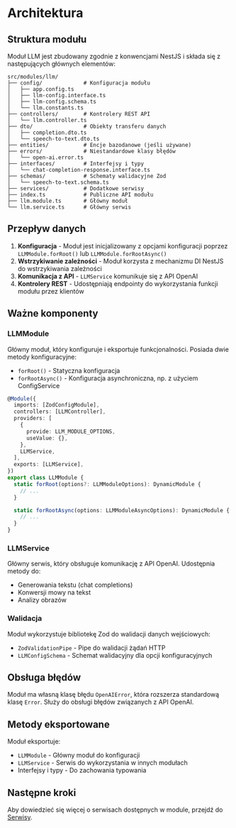 # Architektura

## Struktura modułu

Moduł LLM jest zbudowany zgodnie z konwencjami NestJS i składa się z następujących głównych elementów:

```
src/modules/llm/
├── config/             # Konfiguracja modułu
│   ├── app.config.ts
│   ├── llm-config.interface.ts
│   ├── llm-config.schema.ts
│   └── llm.constants.ts
├── controllers/        # Kontrolery REST API
│   └── llm.controller.ts
├── dto/                # Obiekty transferu danych
│   ├── completion.dto.ts
│   └── speech-to-text.dto.ts
├── entities/           # Encje bazodanowe (jeśli używane)
├── errors/             # Niestandardowe klasy błędów
│   └── open-ai.error.ts
├── interfaces/         # Interfejsy i typy
│   └── chat-completion-response.interface.ts
├── schemas/            # Schematy walidacyjne Zod
│   └── speech-to-text.schema.ts
├── services/           # Dodatkowe serwisy
├── index.ts            # Publiczne API modułu
├── llm.module.ts       # Główny moduł
└── llm.service.ts      # Główny serwis
```

## Przepływ danych

1. **Konfiguracja** - Moduł jest inicjalizowany z opcjami konfiguracji poprzez `LLMModule.forRoot()` lub `LLMModule.forRootAsync()`
2. **Wstrzykiwanie zależności** - Moduł korzysta z mechanizmu DI NestJS do wstrzykiwania zależności
3. **Komunikacja z API** - `LLMService` komunikuje się z API OpenAI
4. **Kontrolery REST** - Udostępniają endpointy do wykorzystania funkcji modułu przez klientów

## Ważne komponenty

### LLMModule

Główny moduł, który konfiguruje i eksportuje funkcjonalności. Posiada dwie metody konfiguracyjne:

- `forRoot()` - Statyczna konfiguracja
- `forRootAsync()` - Konfiguracja asynchroniczna, np. z użyciem ConfigService

```typescript
@Module({
  imports: [ZodConfigModule],
  controllers: [LLMController],
  providers: [
    {
      provide: LLM_MODULE_OPTIONS,
      useValue: {},
    },
    LLMService,
  ],
  exports: [LLMService],
})
export class LLMModule {
  static forRoot(options?: LLMModuleOptions): DynamicModule {
    // ...
  }

  static forRootAsync(options: LLMModuleAsyncOptions): DynamicModule {
    // ...
  }
}
```

### LLMService

Główny serwis, który obsługuje komunikację z API OpenAI. Udostępnia metody do:

- Generowania tekstu (chat completions)
- Konwersji mowy na tekst
- Analizy obrazów

### Walidacja

Moduł wykorzystuje bibliotekę Zod do walidacji danych wejściowych:

- `ZodValidationPipe` - Pipe do walidacji żądań HTTP
- `LLMConfigSchema` - Schemat walidacyjny dla opcji konfiguracyjnych

## Obsługa błędów

Moduł ma własną klasę błędu `OpenAIError`, która rozszerza standardową klasę `Error`. Służy do obsługi błędów związanych z API OpenAI.

## Metody eksportowane

Moduł eksportuje:

- `LLMModule` - Główny moduł do konfiguracji
- `LLMService` - Serwis do wykorzystania w innych modułach
- Interfejsy i typy - Do zachowania typowania

## Następne kroki

Aby dowiedzieć się więcej o serwisach dostępnych w module, przejdź do [Serwisy](./serwisy.md).

